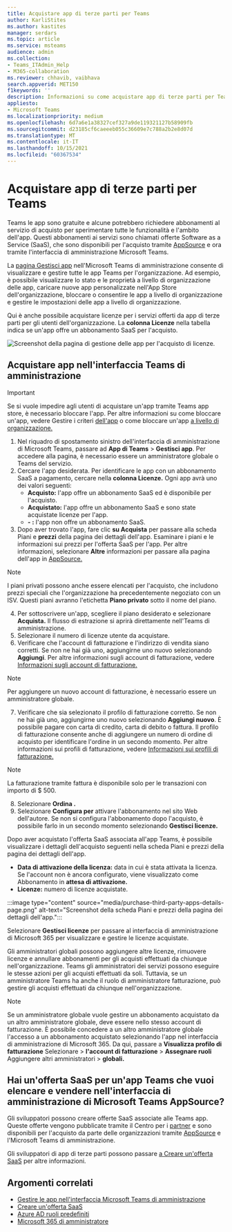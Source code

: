 ```yaml
---
title: Acquistare app di terze parti per Teams
author: KarliStites
ms.author: kastites
manager: serdars
ms.topic: article
ms.service: msteams
audience: admin
ms.collection:
- Teams_ITAdmin_Help
- M365-collaboration
ms.reviewer: chhavib, vaibhava
search.appverid: MET150
f1keywords: ''
description: Informazioni su come acquistare app di terze parti per Teams nell'Microsoft Teams di amministrazione.
appliesto:
- Microsoft Teams
ms.localizationpriority: medium
ms.openlocfilehash: 6d7a6e1a38327cef327a9de119321127b58909fb
ms.sourcegitcommit: d23185cf6caeeeb055c36609e7c788a2b2e8d07d
ms.translationtype: MT
ms.contentlocale: it-IT
ms.lasthandoff: 10/15/2021
ms.locfileid: "60367534"
---
```

# <a name="purchase-third-party-apps-for-teams"></a>Acquistare app di terze parti per Teams

Teams le app sono gratuite e alcune potrebbero richiedere abbonamenti al servizio di acquisto per sperimentare tutte le funzionalità e l'ambito dell'app. Questi abbonamenti ai servizi sono chiamati offerte Software as a Service (SaaS), che sono disponibili per l'acquisto tramite [AppSource](https://appsource.microsoft.com/) e ora tramite l'interfaccia di amministrazione Microsoft Teams.

La [pagina Gestisci app](manage-apps.md) nell'Microsoft Teams di amministrazione consente di visualizzare e gestire tutte le app Teams per l'organizzazione. Ad esempio, è possibile visualizzare lo stato e le proprietà a livello di organizzazione delle app, caricare nuove app personalizzate nell'App Store dell'organizzazione, bloccare o consentire le app a livello di organizzazione e gestire le impostazioni delle app a livello di organizzazione.

Qui è anche possibile acquistare licenze per i servizi offerti da app di terze parti per gli utenti dell'organizzazione. La **colonna Licenze** nella tabella indica se un'app offre un abbonamento SaaS per l'acquisto.

![Screenshot della pagina di gestione delle app per l'acquisto di licenze.](media/manage-apps-new-page.png)

## <a name="purchase-apps-in-the-teams-admin-center"></a>Acquistare app nell'interfaccia Teams di amministrazione

> [!IMPORTANT]
> Se si vuole impedire agli utenti di acquistare un'app tramite Teams app store, è necessario bloccare l'app. Per altre informazioni su come bloccare un'app, vedere Gestire i criteri [dell'app](app-policies.md) o come bloccare un'app [a livello di organizzazione.](manage-apps.md#allow-and-block-apps)

1. Nel riquadro di spostamento sinistro dell'interfaccia di amministrazione di Microsoft Teams, passare ad **App di Teams** > **Gestisci app**. Per accedere alla pagina, è necessario essere un amministratore globale o Teams del servizio.
2. Cercare l'app desiderata. Per identificare le app con un abbonamento SaaS a pagamento, cercare nella **colonna Licenze.** Ogni app avrà uno dei valori seguenti:
    - **Acquisto:** l'app offre un abbonamento SaaS ed è disponibile per l'acquisto.  
    - **Acquistato:** l'app offre un abbonamento SaaS e sono state acquistate licenze per l'app.
    - **- :** l'app non offre un abbonamento SaaS.
3. Dopo aver trovato l'app, fare clic **su Acquista** per passare alla scheda Piani e **prezzi** della pagina dei dettagli dell'app. Esaminare i piani e le informazioni sui prezzi per l'offerta SaaS per l'app. Per altre informazioni, selezionare **Altre** informazioni per passare alla pagina dell'app in [AppSource.](https://appsource.microsoft.com/)

> [!NOTE]
> I piani privati possono anche essere elencati per l'acquisto, che includono prezzi speciali che l'organizzazione ha precedentemente negoziato con un ISV. Questi piani avranno l'etichetta **Piano privato** sotto il nome del piano.

4. Per sottoscrivere un'app, scegliere il piano desiderato e selezionare **Acquista.** Il flusso di estrazione si aprirà direttamente nell'Teams di amministrazione.
5. Selezionare il numero di licenze utente da acquistare.
6. Verificare che l'account di fatturazione e l'indirizzo di vendita siano corretti. Se non ne hai già uno, aggiungirne uno nuovo selezionando **Aggiungi**. Per altre informazioni sugli account di fatturazione, vedere [Informazioni sugli account di fatturazione.](/microsoft-365/commerce/manage-billing-accounts)

> [!NOTE]
> Per aggiungere un nuovo account di fatturazione, è necessario essere un amministratore globale.

7. Verificare che sia selezionato il profilo di fatturazione corretto. Se non ne hai già uno, aggiungirne uno nuovo selezionando **Aggiungi nuovo**. È possibile pagare con carta di credito, carta di debito o fattura. Il profilo di fatturazione consente anche di aggiungere un numero di ordine di acquisto per identificare l'ordine in un secondo momento. Per altre informazioni sui profili di fatturazione, vedere [Informazioni sui profili di fatturazione.](/microsoft-365/commerce/billing-and-payments/manage-billing-profiles)

> [!NOTE]
> La fatturazione tramite fattura è disponibile solo per le transazioni con importo di $ 500.

8. Selezionare **Ordina .**
9. Selezionare **Configura per** attivare l'abbonamento nel sito Web dell'autore. Se non si configura l'abbonamento dopo l'acquisto, è possibile farlo in un secondo momento selezionando **Gestisci licenze.**

Dopo aver acquistato l'offerta SaaS associata all'app Teams, è possibile  visualizzare i dettagli dell'acquisto seguenti nella scheda Piani e prezzi della pagina dei dettagli dell'app.

- **Data di attivazione della licenza:** data in cui è stata attivata la licenza. Se l'account non è ancora configurato, viene visualizzato come Abbonamento in **attesa di attivazione.**
- **Licenze:** numero di licenze acquistate.

:::image type="content" source="media/purchase-third-party-apps-details-page.png" alt-text="Screenshot della scheda Piani e prezzi della pagina dei dettagli dell'app.":::

Selezionare **Gestisci licenze** per passare al interfaccia di amministrazione di Microsoft 365 per visualizzare e gestire le licenze acquistate.

Gli amministratori globali possono aggiungere altre licenze, rimuovere licenze e annullare abbonamenti per gli acquisti effettuati da chiunque nell'organizzazione. Teams gli amministratori dei servizi possono eseguire le stesse azioni per gli acquisti effettuati da soli. Tuttavia, se un amministratore Teams ha anche il ruolo di amministratore fatturazione, può gestire gli acquisti effettuati da chiunque nell'organizzazione.

> [!NOTE]
> Se un amministratore globale vuole gestire un abbonamento acquistato da un altro amministratore globale, deve essere nello stesso account di fatturazione. È possibile concedere a un altro amministratore globale l'accesso a un abbonamento acquistato selezionando l'app nel interfaccia di amministrazione di Microsoft 365. Da qui, passare a **Visualizza profilo di fatturazione** Selezionare  >  **l'account di fatturazione**  >  **Assegnare ruoli** Aggiungere altri amministratori  >  **globali.**

## <a name="have-a-saas-offer-for-a-teams-app-that-you-want-to-list-and-sell-in-the-microsoft-teams-admin-center-and-appsource"></a>Hai un'offerta SaaS per un'app Teams che vuoi elencare e vendere nell'interfaccia di amministrazione di Microsoft Teams AppSource?

Gli sviluppatori possono creare offerte SaaS associate alle Teams app. Queste offerte vengono pubblicate tramite il Centro per i [partner](https://partner.microsoft.com) e sono disponibili per l'acquisto da parte delle organizzazioni tramite [AppSource](https://appsource.microsoft.com/) e l'Microsoft Teams di amministrazione.

Gli sviluppatori di app di terze parti possono passare [a Creare un'offerta SaaS](/azure/marketplace/partner-center-portal/create-new-saas-offer) per altre informazioni.

## <a name="related-topics"></a>Argomenti correlati

- [Gestire le app nell'interfaccia Microsoft Teams di amministrazione](manage-apps.md)
- [Creare un'offerta SaaS](/azure/marketplace/partner-center-portal/create-new-saas-offer)
- [Azure AD ruoli predefiniti](/azure/active-directory/roles/permissions-reference)
- [Microsoft 365 di amministratore](/microsoft-365/admin/add-users/about-admin-roles)